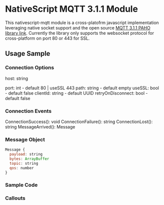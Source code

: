 # NativeScript MQTT 3.1.1 Module

This nativescript-mqtt module is a cross-platofrm javascript implementation leveraging native socket support and the open source [MQTT 3.1.1 PAHO library link](http://www.eclipse.org/paho). Currently the library only supports the websocket protocol for cross-platform on port 80 or 443 for SSL.

## Usage Sample
### Connection Options
host: string

port: int - default 80 | useSSL 443
path: string - default empty
useSSL: bool - default false
clientId: string - default UUID
retryOnDisconnect: bool - default false

### Connection Events
ConnectionSuccess(): void
ConnectionFailure(): string
ConnectionLost(): string
MessageArrived(): Message

### Message Object
```javascript
Message {
  payload: string
  bytes: ArrayBuffer
  topic: string
  qos: number
}
```
### Sample Code

### Callouts
